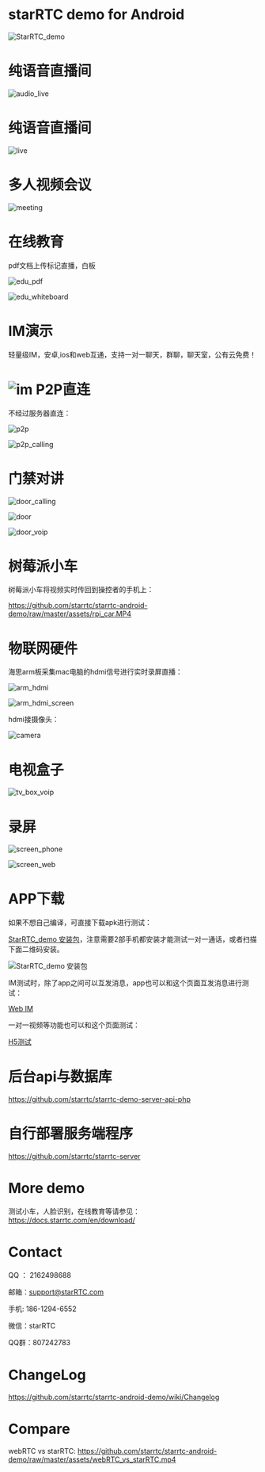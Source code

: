 # starRTC demo for Android

![StarRTC_demo](assets/StarRTC_demo.jpg)

纯语音直播间
==
![audio_live](assets/audio_live.png)

纯语音直播间
==
![live](assets/live.jpg)

多人视频会议
==
![meeting](assets/meeting.png)

在线教育
==
pdf文档上传标记直播，白板

![edu_pdf](assets/edu_pdf.jpg)

![edu_whiteboard](assets/edu_whiteboard.jpg)

IM演示
==
轻量级IM，安卓,ios和web互通，支持一对一聊天，群聊，聊天室，公有云免费！

![im](assets/im.jpg)
P2P直连
==
不经过服务器直连：

![p2p](assets/p2p.jpg)

![p2p_calling](assets/p2p_calling.jpg)


门禁对讲
==

![door_calling](assets/door_calling.jpg)

![door](assets/door.jpg)

![door_voip](assets/door_voip.jpg)

树莓派小车
==
树莓派小车将视频实时传回到操控者的手机上：

https://github.com/starrtc/starrtc-android-demo/raw/master/assets/rpi_car.MP4

物联网硬件
==
海思arm板采集mac电脑的hdmi信号进行实时录屏直播：

![arm_hdmi](assets/arm_hdmi.jpg)

![arm_hdmi_screen](assets/arm_hdmi_screen.jpg)

hdmi接摄像头：

![camera](assets/camera.jpg)

电视盒子
==

![tv_box_voip](assets/tv_box_voip.jpg)

录屏
==

![screen_phone](assets/screen_phone.jpg)

![screen_web](assets/screen_web.jpg)

APP下载
=====
如果不想自己编译，可直接下载apk进行测试：

[StarRTC_demo 安装包](https://github.com/starrtc/starrtc-android-demo/raw/master/StarRTC_demo.apk)，注意需要2部手机都安装才能测试一对一通话，或者扫描下面二维码安装。

![StarRTC_demo 安装包](assets/android.png)

IM测试时，除了app之间可以互发消息，app也可以和这个页面互发消息进行测试：

[Web IM](https://www.starrtc.com/demo/im)

一对一视频等功能也可以和这个页面测试：

[H5测试](https://www.starrtc.com/demo/web/)

后台api与数据库
===
https://github.com/starrtc/starrtc-demo-server-api-php

自行部署服务端程序
===
https://github.com/starrtc/starrtc-server

More demo
==
测试小车，人脸识别，在线教育等请参见：https://docs.starrtc.com/en/download/

Contact
=====
QQ ： 2162498688

邮箱：<a href="mailto:support@starRTC.com">support@starRTC.com</a>

手机: 186-1294-6552

微信：starRTC

QQ群：807242783

ChangeLog
===
https://github.com/starrtc/starrtc-android-demo/wiki/Changelog

Compare
===
webRTC vs starRTC: https://github.com/starrtc/starrtc-android-demo/raw/master/assets/webRTC_vs_starRTC.mp4